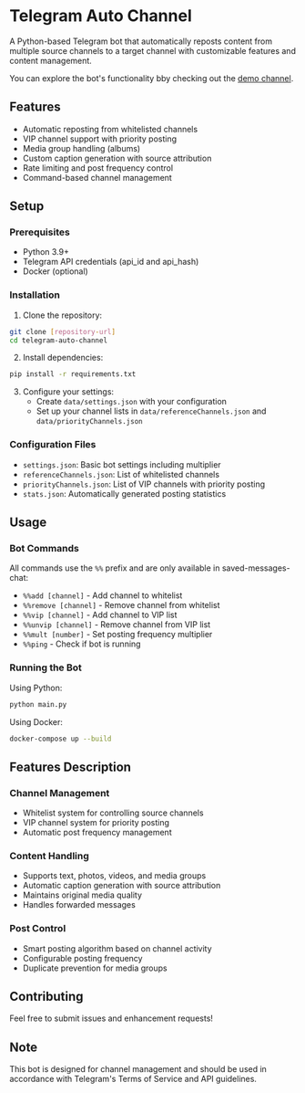 # Telegram Auto Channel

A Python-based Telegram bot that automatically reposts content from multiple source channels to a target channel with customizable features and content management.

You can explore the bot's functionality bby checking out the [demo channel](https://t.me/inno_wall).

## Features

- Automatic reposting from whitelisted channels
- VIP channel support with priority posting
- Media group handling (albums)
- Custom caption generation with source attribution
- Rate limiting and post frequency control
- Command-based channel management

## Setup

### Prerequisites

- Python 3.9+
- Telegram API credentials (api_id and api_hash)
- Docker (optional)

### Installation

1. Clone the repository:

```bash bash
git clone [repository-url]
cd telegram-auto-channel
```

2. Install dependencies:

```bash bash
pip install -r requirements.txt
```

3. Configure your settings:
   - Create `data/settings.json` with your configuration
   - Set up your channel lists in `data/referenceChannels.json` and `data/priorityChannels.json`

### Configuration Files

- `settings.json`: Basic bot settings including multiplier
- `referenceChannels.json`: List of whitelisted channels
- `priorityChannels.json`: List of VIP channels with priority posting
- `stats.json`: Automatically generated posting statistics

## Usage

### Bot Commands

All commands use the `%%` prefix and are only available in saved-messages-chat:

- `%%add [channel]` - Add channel to whitelist
- `%%remove [channel]` - Remove channel from whitelist
- `%%vip [channel]` - Add channel to VIP list
- `%%unvip [channel]` - Remove channel from VIP list
- `%%mult [number]` - Set posting frequency multiplier
- `%%ping` - Check if bot is running

### Running the Bot

Using Python:

```bash
python main.py
```

Using Docker:

```bash
docker-compose up --build
```

## Features Description

### Channel Management

- Whitelist system for controlling source channels
- VIP channel system for priority posting
- Automatic post frequency management

### Content Handling

- Supports text, photos, videos, and media groups
- Automatic caption generation with source attribution
- Maintains original media quality
- Handles forwarded messages

### Post Control

- Smart posting algorithm based on channel activity
- Configurable posting frequency
- Duplicate prevention for media groups

## Contributing

Feel free to submit issues and enhancement requests!

## Note

This bot is designed for channel management and should be used in accordance with Telegram's Terms of Service and API guidelines.
